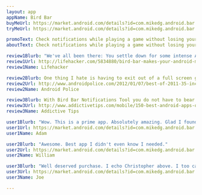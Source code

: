 ```yaml
---
layout: app
appName: Bird Bar
buyMeUrl: https://market.android.com/details?id=com.mikedg.android.bar.premium
tryMeUrl: https://market.android.com/details?id=com.mikedg.android.bar.lite

promoText: Check notifications while playing a game without losing your progress.
aboutText: Check notifications while playing a game without losing your progress. NOW you can check on your notifications even when you are playing a full screen game! With Bird Bar, all you need to do is swipe from off the edge of your screen onto the screen. It's sort of like you are already doing, except you don't need to see the notification bar or status bar to do it and it works from any side of the screen!<BR>Does this break

review1Blurb: "We've all been there: You settle down for some intense Angry Birds action, and you get a text message—but you don't have a notification bar to drag down. Just run Bird Bar side-by-side with your full screen apps or games and you'll have access to it no matter where you are. You can drag it down from the top as normal, or even configure Bird Bar to let you drag it in from the sides as well."
review1Url: http://lifehacker.com/5834880/bird-bar-makes-your-android-menu-bar-accessible-from-full+screen-applications
review1Name: Lifehacker

review2Blurb: One thing I hate is having to exit out of a full screen game to check on my notifications. Enter Bird Bar Notifications, a unique tool that allows you to swipe down on your screen to reveal your status bar even when it isn't visible. Not only do you gain that ability, but you can also enable pop-up notifications, which is even better in my opinion.
review2Url: http://www.androidpolice.com/2012/01/07/best-of-2011-35-incredibly-useful-apps-from-2011/#bird-bar-notifications
review2Name: Android Police

review3Blurb: With Bird Bar Notifications Tool you do not have to bear the pain of losing your game progress or pausing your videos. Instead, the app lets you check your notifications while your device is running in full-screen. The method is quite simple too.
review3Url: http://www.addictivetips.com/mobile/150-best-android-apps-of-year-2011-editors-pick/
review3Name: Addictive Tips

user1Blurb: "Wow. This is a prime app. Absolutely amazing. Glad I found this."
user1Url: https://market.android.com/details?id=com.mikedg.android.bar.premium&reviewId=17798149025156002634
user1Name: Adam

user2Blurb: "Awesome. Best app I didn't even know I needed."
user2Url: https://market.android.com/details?id=com.mikedg.android.bar.premium&reviewId=05372252316063899929
user2Name: William

user3Blurb: "Well deserved purchase. I echo Christopher above. I too came upon this app via Lifehacker. I bought the app and it is now in my Top 5 Required Android Apps. Great app!"
user3Url: https://market.android.com/details?id=com.mikedg.android.bar.premium&reviewId=07906325462635815413
user3Name: Joe

---
```

